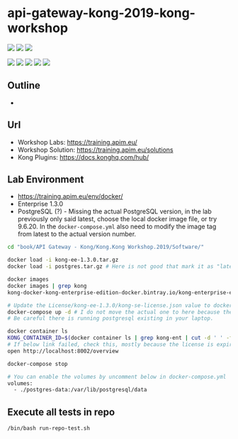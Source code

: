 # api-gateway-kong-2019-kong-workshop

![](https://img.shields.io/badge/language-xxx-blue)
![](https://img.shields.io/badge/technology-xxx,%20xxx-blue)
![](https://img.shields.io/badge/development%20year-2021-orange)

![](https://img.shields.io/github/languages/top/shijiansu/api-gateway-kong-2019-kong-workshop)
![](https://img.shields.io/github/languages/count/shijiansu/api-gateway-kong-2019-kong-workshop)
![](https://img.shields.io/github/languages/code-size/shijiansu/api-gateway-kong-2019-kong-workshop)
![](https://img.shields.io/github/repo-size/shijiansu/api-gateway-kong-2019-kong-workshop)
![](https://img.shields.io/github/last-commit/shijiansu/api-gateway-kong-2019-kong-workshop?color=red)

## Outline

- 

## Url

- Workshop Labs: https://training.apim.eu/
- Workshop Solution: https://training.apim.eu/solutions
- Kong Plugins: https://docs.konghq.com/hub/

## Lab Environment

- <https://training.apim.eu/env/docker/>
- Enterprise 1.3.0
- PostgreSQL (?) - Missing the actual PostgreSQL version, in the lab previously only said latest, choose the local docker image file, or try 9.6.20. In the `docker-compose.yml` also need to modify the image tag from latest to the actual version number.

```bash
cd "book/API Gateway - Kong/Kong.Kong Workshop.2019/Software/"

docker load -i kong-ee-1.3.0.tar.gz
docker load -i postgres.tar.gz # Here is not good that mark it as "latest", be careful conflicting with the installed one.

docker images
docker images | grep kong
kong-docker-kong-enterprise-edition-docker.bintray.io/kong-enterprise-edition   1.3-alpine          1eb567947527        13 months ago       189MB

# Update the License/kong-ee-1.3.0/kong-se-license.json value to docker-compose.yml (total 2 places to change)
docker-compose up -d # I do not move the actual one to here because there is password inside the lab docker-compose file.
# Be careful there is running postgresql existing in your laptop.

docker container ls
KONG_CONTAINER_ID=$(docker container ls | grep kong-ent | cut -d ' ' -f1) && docker logs ${KONG_CONTAINER_ID}
# If below link failed, check this, mostly because the license is expired
open http://localhost:8002/overview

docker-compose stop

# You can enable the volumes by uncomment below in docker-compose.yml
volumes:
  - ./postgres-data:/var/lib/postgresql/data
```

## Execute all tests in repo

`/bin/bash run-repo-test.sh`
